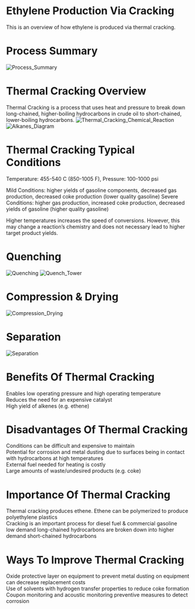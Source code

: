 # Ethylene Production Via Cracking
This is an overview of how ethylene is produced via thermal cracking.

# Process Summary
![Process_Summary](/Diagrams/Process_Summary.png)

# Thermal Cracking Overview
Thermal Cracking is a process that uses heat and pressure to break down long-chained, higher-boiling hydrocarbons in crude oil to short-chained, lower-boiling hydrocarbons. 
![Thermal_Cracking_Chemical_Reaction](/Diagrams/Thermal_Cracking_Chemical_Reaction.png)
![Alkanes_Diagram](/Diagrams/Alkanes_Diagram.png)

# Thermal Cracking Typical Conditions
Temperature: 455-540 C (850-1005 F), Pressure: 100-1000 psi  

Mild Conditions: higher yields of gasoline components, decreased gas production, decreased coke production (lower quality gasoline)
Severe Conditions: higher gas production, increased coke production, decreased yields of gasoline (higher quality gasoline)  

Higher temperatures increases the speed of conversions. However, this may change a reaction’s chemistry and does not necessary lead to higher target product yields. 

# Quenching
![Quenching](/Diagrams/Quenching.png)
![Quench_Tower](/Diagrams/Quench_Tower.png)

# Compression & Drying
![Compression_Drying](/Diagrams/Compression_Drying.png)

# Separation
![Separation](/Diagrams/Separation.png)

# Benefits Of Thermal Cracking
Enables low operating pressure and high operating temperature  
Reduces the need for an expensive catalyst  
High yield of alkenes (e.g. ethene)

# Disadvantages Of Thermal Cracking
Conditions can be difficult and expensive to maintain  
Potential for corrosion and metal dusting due to surfaces being in contact with hydrocarbons at high temperatures  
External fuel needed for heating is costly  
Large amounts of waste/undesired products (e.g. coke)

# Importance Of Thermal Cracking 
Thermal cracking produces ethene. Ethene can be polymerized to produce polyethylene plastics  
Cracking is an important process for diesel fuel & commercial gasoline  
low demand long-chained hydrocarbons are broken down into higher demand short-chained hydrocarbons

# Ways To Improve Thermal Cracking
Oxide protective layer on equipment to prevent metal dusting on equipment can decrease replacement costs  
Use of solvents with hydrogen transfer properties to reduce coke formation  
Coupon monitoring and acoustic monitoring preventive measures to detect corrosion

